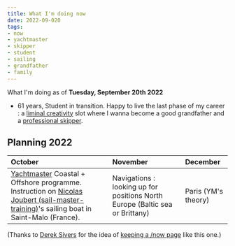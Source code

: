 ```yaml
---
title: What I'm doing now
date: 2022-09-020
tags:
- now
- yachtmaster
- skipper
- student
- sailing
- grandfather
- family
---
```


What I'm doing as of **Tuesday, September 20th 2022**

* 61 years, Student in transition.  Happy to live the last phase of my career : a [liminal creativity](https://nesslabs.com/liminal-creativity) slot where I wanna become a good grandfather and a [professional skipper](https://ducamp.me/Sea_captain#Skipper). 
<!--* Now page details updated on  [https://nownownow.com/p/LiG6](https://nownownow.com/p/LiG6)-->

<!--
## Personal Finance 

* Reading [a cat's guide to money](https://shop.ohmydollar.com/products/catsguidetomoney) and building an expense tracker.  [YNAB](https://ducamp.me/YNAB)
-->
<!--
## Studying [RYA](https://ducamp.me/RYA)'s [Yachtmaster Offshore](https://ducamp.me/Yachtmaster) theory.

* Building [flashcards](https://ducamp.me/Flashcards) around "Navigation Exercises" ([Chris Slade](https://ducamp.me/Chris_Slade))
* [Exploring the map of Grand Paris](https://www.enlargeyourparis.fr/balades/le-randopolitain-sentiers-grande-randonnee-en-ile-de-france) with the Randopolitain.
-->
## Planning 2022 
| October | November | December 
|:--|:--|:--|
| [Yachtmaster](https://ducamp.me/Yachtmaster) Coastal + Offshore programme. Instruction on <a rel='muse friend met' href="https://sail-master-training.com">Nicolas Joubert (sail-master-training)</a>'s sailing boat in Saint-Malo (France). | Navigations : looking up for positions North Europe (Baltic sea or Brittany) | Paris (YM's theory) 

(Thanks to <a rel='muse' href='https://sive.rs'>Derek Sivers</a> for the idea of [keeping a /now page](https://nownownow.com/about) like this one.)
